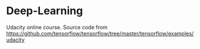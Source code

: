 # Deep-Learning
Udacity online course.
Source code from https://github.com/tensorflow/tensorflow/tree/master/tensorflow/examples/udacity
